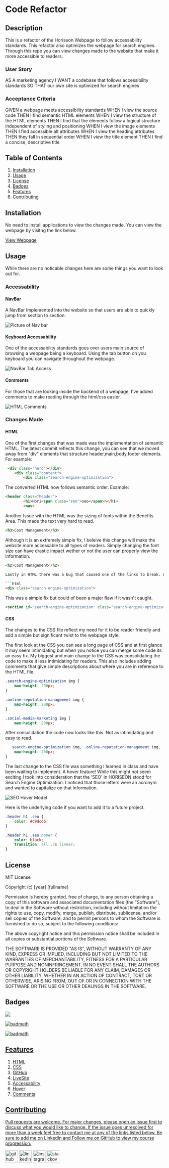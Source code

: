 # Code Refactor

## Description

This is a refactor of the Horiseon Webpage to follow accessability standards. This refactor also optimizes the webpage for search engines. Through this repo you can view changes made to the website that make it more accessible to readers. 

### User Story
AS A marketing agency
I WANT a codebase that follows accessibility standards
SO THAT our own site is optimized for search engines
### Acceptance Criteria
GIVEN a webpage meets accessibility standards
WHEN I view the source code
THEN I find semantic HTML elements
WHEN I view the structure of the HTML elements
THEN I find that the elements follow a logical structure independent of styling and positioning
WHEN I view the image elements
THEN I find accessible alt attributes
WHEN I view the heading attributes
THEN they fall in sequential order
WHEN I view the title element
THEN I find a concise, descriptive title

## Table of Contents
1. [Installation](#installation)
2. [Usage](#usage)
3. [License](#license)
4. [Badges](#badges)
5. [Features](#features)
6. [Contributing](#contributing)

## Installation
No need to install applications to view the changes made. You can view the webpage by visitng the link below. 

[View Webpage](https://jbxamora.github.io/code-refactor/)

## Usage

While there are no noticable changes here are some things you want to look out for.
### Accessability
#### NavBar 

A NavBar Implemented into the website so that users are able to quickly jump from section to section.

![Picture of Nav bar](assets/images/navbar.png)

#### Keyboard Accessability 
One of the accessability standards goes over users main source of browsing a webpage being a keyboard. 
Using the tab button on you keyboard you can navigate throughout the webpage. 

![NavBar Tab Access](assets/images/navbartab.png)

#### Comments
For those that are looking inside the backend of a webpage, I've added comments to make reading through the html/css easier. 

![HTML Comments](assets/images/comments.png)

### Changes Made

#### HTML

One of the first changes that was made was the implementation of semantic HTML.
The latest commit reflects this change, you can see that we moved away from "div" elements that structure header,main,body,footer elements. For example:

```html
 <div class="hero"></div>
    <div class="content">
        <div class="search-engine-optimization">
```

The converted HTML now follows semantic order. Example:

```html
<header class="header">
        <h1>Hori<span class="seo">seo</span>n</h1>
        <nav>
```

Another Issue with the HTML was the sizing of fonts within the Benefits Area.
This made the text very hard to read. 

```html
<h3>Cost Management</h3>
```
Although it is an extremely simple fix, I beleive this change will make the website more accessable to all types of readers. Simply changing the font size can have drastic impact wether or not the user can properly view the information.

```html
<h2>Cost Management</h2>

Lastly in HTML there was a bug that caused one of the links to break. Users would not be able to click the link and have it direct them to the correct article on the webpage. 

```html
<div class="search-engine-optimization">
```

This was a simple fix but could of been a major flaw if it wasn't caught.

```html
<section id="search-engine-optimization" class="search-engine-optimization">
```
#### CSS
The changes to the CSS file reflect my need for it to be reader friendly and add a simple but significant twist to the webpage style.

The first look at the CSS you can see a long page of CSS and at first glance it may seem intimidating but when you notice you can merge some code its an easy fix. My biggest and main change to the CSS was consolidating the code to make it less intimidating for readers. This also includes adding comments that give simple descriptions about where you are in reference to the HTML file.

```CSS
.search-engine-optimization img {
    max-height: 200px;
}

.online-reputation-management img {
    max-height: 200px;
}

.social-media-marketing img {
    max-height: 200px;
```

After consolidation the code now looks like this. Not as intimidating and easy to read.

```CSS
  .search-engine-optimization img, .online-reputation-management img, .social-media-marketing img {
    max-height: 200px;
}
```
The last change to the CSS file was something I learned in class and have been waiting to implement. A hover feature!
While this might not seem exciting I took into consideration that the 'SEO' in HORISEON stood for Search Engine Optimization. I noticed that those letters were an acronym and wanted to capitalize on that information. 

![SEO Hover Model](assets/images/hoverseo.png)

Here is the underlying code if you want to add it to a future project.

```css
.header h1 .seo {
    color: #d9dcd6;
}

.header h1 .seo:hover {
    color: black;
    transition: all .7s linear;
}
```

## License

MIT License

Copyright (c) [year] [fullname]

Permission is hereby granted, free of charge, to any person obtaining a copy
of this software and associated documentation files (the "Software"), to deal
in the Software without restriction, including without limitation the rights
to use, copy, modify, merge, publish, distribute, sublicense, and/or sell
copies of the Software, and to permit persons to whom the Software is
furnished to do so, subject to the following conditions:

The above copyright notice and this permission notice shall be included in all
copies or substantial portions of the Software.

THE SOFTWARE IS PROVIDED "AS IS", WITHOUT WARRANTY OF ANY KIND, EXPRESS OR
IMPLIED, INCLUDING BUT NOT LIMITED TO THE WARRANTIES OF MERCHANTABILITY,
FITNESS FOR A PARTICULAR PURPOSE AND NONINFRINGEMENT. IN NO EVENT SHALL THE
AUTHORS OR COPYRIGHT HOLDERS BE LIABLE FOR ANY CLAIM, DAMAGES OR OTHER
LIABILITY, WHETHER IN AN ACTION OF CONTRACT, TORT OR OTHERWISE, ARISING FROM,
OUT OF OR IN CONNECTION WITH THE SOFTWARE OR THE USE OR OTHER DEALINGS IN THE
SOFTWARE.

## Badges

<a href=”https://www.linkedin.com/in/jorge-zamora-786945250/”>
<img src='https://img.shields.io/badge/LinkedIn-blue?style=flat&logo=linkedin&labelColor=blue'>

![badmath](https://img.shields.io/github/followers/jbxamora?label=JBXAMORA&logoColor=%23fd2423&style=social)

![badmath](https://img.shields.io/github/license/jbxamora/code-refactor)

## Features

1. HTML
2. CSS
3. GitHub
4. LiveSite
5. Accessability
6. Hover 
7. Comments

## Contributing

Pull requests are welcome. For major changes, please open an issue first to discuss what you would like to change. If the issue goes unresolved for more than a week feel free to contact me at any of the links listed below. Be sure to add me on LinkedIn and Follow me on GitHub to view my course progression.

[<img src='https://cdn.jsdelivr.net/npm/simple-icons@3.0.1/icons/github.svg' alt='github' height='40'>](https://github.com/jbxamora)  [<img src='https://cdn.jsdelivr.net/npm/simple-icons@3.0.1/icons/linkedin.svg' alt='linkedin' height='40'>](https://www.linkedin.com/in/https://www.linkedin.com/in/jorge-zamora-786945250//)  [<img src='https://cdn.jsdelivr.net/npm/simple-icons@3.0.1/icons/instagram.svg' alt='instagram' height='40'>](https://www.instagram.com/@jbxamora/)  [<img src='https://cdn.jsdelivr.net/npm/simple-icons@3.0.1/icons/stackoverflow.svg' alt='stackoverflow' height='40'>](https://stackoverflow.com/users/users/20023706/jbxamora)  
